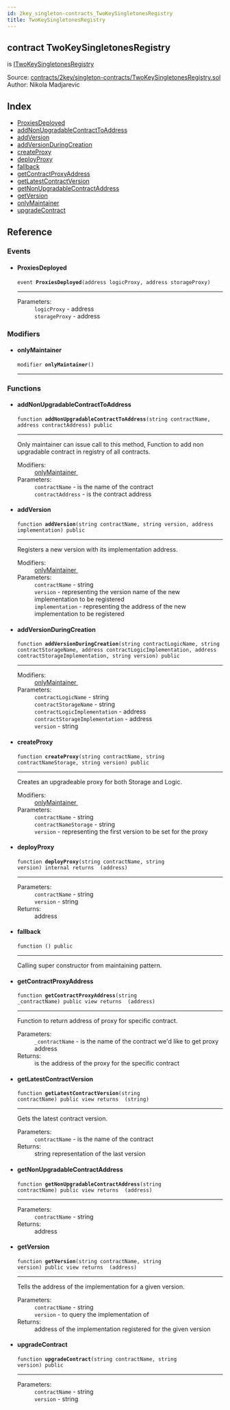 ```yaml
---
id: 2key_singleton-contracts_TwoKeySingletonesRegistry
title: TwoKeySingletonesRegistry
---
```


<div class="contract-doc"><div class="contract"><h2 class="contract-header"><span class="contract-kind">contract</span> TwoKeySingletonesRegistry</h2><p class="base-contracts"><span>is</span> <a href="2key_interfaces_ITwoKeySingletonesRegistry.html">ITwoKeySingletonesRegistry</a></p><div class="source">Source: <a href="https://github.com/2keynet/web3-alpha/blob/v0.0.3/contracts/2key/singleton-contracts/TwoKeySingletonesRegistry.sol" target="_blank">contracts/2key/singleton-contracts/TwoKeySingletonesRegistry.sol</a></div><div class="author">Author: Nikola Madjarevic</div></div><div class="index"><h2>Index</h2><ul><li><a href="2key_singleton-contracts_TwoKeySingletonesRegistry.html#ProxiesDeployed">ProxiesDeployed</a></li><li><a href="2key_singleton-contracts_TwoKeySingletonesRegistry.html#addNonUpgradableContractToAddress">addNonUpgradableContractToAddress</a></li><li><a href="2key_singleton-contracts_TwoKeySingletonesRegistry.html#addVersion">addVersion</a></li><li><a href="2key_singleton-contracts_TwoKeySingletonesRegistry.html#addVersionDuringCreation">addVersionDuringCreation</a></li><li><a href="2key_singleton-contracts_TwoKeySingletonesRegistry.html#createProxy">createProxy</a></li><li><a href="2key_singleton-contracts_TwoKeySingletonesRegistry.html#deployProxy">deployProxy</a></li><li><a href="2key_singleton-contracts_TwoKeySingletonesRegistry.html#">fallback</a></li><li><a href="2key_singleton-contracts_TwoKeySingletonesRegistry.html#getContractProxyAddress">getContractProxyAddress</a></li><li><a href="2key_singleton-contracts_TwoKeySingletonesRegistry.html#getLatestContractVersion">getLatestContractVersion</a></li><li><a href="2key_singleton-contracts_TwoKeySingletonesRegistry.html#getNonUpgradableContractAddress">getNonUpgradableContractAddress</a></li><li><a href="2key_singleton-contracts_TwoKeySingletonesRegistry.html#getVersion">getVersion</a></li><li><a href="2key_singleton-contracts_TwoKeySingletonesRegistry.html#onlyMaintainer">onlyMaintainer</a></li><li><a href="2key_singleton-contracts_TwoKeySingletonesRegistry.html#upgradeContract">upgradeContract</a></li></ul></div><div class="reference"><h2>Reference</h2><div class="events"><h3>Events</h3><ul><li><div class="item event"><span id="ProxiesDeployed" class="anchor-marker"></span><h4 class="name">ProxiesDeployed</h4><div class="body"><code class="signature">event <strong>ProxiesDeployed</strong><span>(address logicProxy, address storageProxy) </span></code><hr/><dl><dt><span class="label-parameters">Parameters:</span></dt><dd><div><code>logicProxy</code> - address</div><div><code>storageProxy</code> - address</div></dd></dl></div></div></li></ul></div><div class="modifiers"><h3>Modifiers</h3><ul><li><div class="item modifier"><span id="onlyMaintainer" class="anchor-marker"></span><h4 class="name">onlyMaintainer</h4><div class="body"><code class="signature">modifier <strong>onlyMaintainer</strong><span>() </span></code><hr/></div></div></li></ul></div><div class="functions"><h3>Functions</h3><ul><li><div class="item function"><span id="addNonUpgradableContractToAddress" class="anchor-marker"></span><h4 class="name">addNonUpgradableContractToAddress</h4><div class="body"><code class="signature">function <strong>addNonUpgradableContractToAddress</strong><span>(string contractName, address contractAddress) </span><span>public </span></code><hr/><div class="description"><p>Only maintainer can issue call to this method, Function to add non upgradable contract in registry of all contracts.</p></div><dl><dt><span class="label-modifiers">Modifiers:</span></dt><dd><a href="2key_singleton-contracts_TwoKeySingletonesRegistry.html#onlyMaintainer">onlyMaintainer </a></dd><dt><span class="label-parameters">Parameters:</span></dt><dd><div><code>contractName</code> - is the name of the contract</div><div><code>contractAddress</code> - is the contract address</div></dd></dl></div></div></li><li><div class="item function"><span id="addVersion" class="anchor-marker"></span><h4 class="name">addVersion</h4><div class="body"><code class="signature">function <strong>addVersion</strong><span>(string contractName, string version, address implementation) </span><span>public </span></code><hr/><div class="description"><p>Registers a new version with its implementation address.</p></div><dl><dt><span class="label-modifiers">Modifiers:</span></dt><dd><a href="2key_singleton-contracts_TwoKeySingletonesRegistry.html#onlyMaintainer">onlyMaintainer </a></dd><dt><span class="label-parameters">Parameters:</span></dt><dd><div><code>contractName</code> - string</div><div><code>version</code> - representing the version name of the new implementation to be registered</div><div><code>implementation</code> - representing the address of the new implementation to be registered</div></dd></dl></div></div></li><li><div class="item function"><span id="addVersionDuringCreation" class="anchor-marker"></span><h4 class="name">addVersionDuringCreation</h4><div class="body"><code class="signature">function <strong>addVersionDuringCreation</strong><span>(string contractLogicName, string contractStorageName, address contractLogicImplementation, address contractStorageImplementation, string version) </span><span>public </span></code><hr/><dl><dt><span class="label-modifiers">Modifiers:</span></dt><dd><a href="2key_singleton-contracts_TwoKeySingletonesRegistry.html#onlyMaintainer">onlyMaintainer </a></dd><dt><span class="label-parameters">Parameters:</span></dt><dd><div><code>contractLogicName</code> - string</div><div><code>contractStorageName</code> - string</div><div><code>contractLogicImplementation</code> - address</div><div><code>contractStorageImplementation</code> - address</div><div><code>version</code> - string</div></dd></dl></div></div></li><li><div class="item function"><span id="createProxy" class="anchor-marker"></span><h4 class="name">createProxy</h4><div class="body"><code class="signature">function <strong>createProxy</strong><span>(string contractName, string contractNameStorage, string version) </span><span>public </span></code><hr/><div class="description"><p>Creates an upgradeable proxy for both Storage and Logic.</p></div><dl><dt><span class="label-modifiers">Modifiers:</span></dt><dd><a href="2key_singleton-contracts_TwoKeySingletonesRegistry.html#onlyMaintainer">onlyMaintainer </a></dd><dt><span class="label-parameters">Parameters:</span></dt><dd><div><code>contractName</code> - string</div><div><code>contractNameStorage</code> - string</div><div><code>version</code> - representing the first version to be set for the proxy</div></dd></dl></div></div></li><li><div class="item function"><span id="deployProxy" class="anchor-marker"></span><h4 class="name">deployProxy</h4><div class="body"><code class="signature">function <strong>deployProxy</strong><span>(string contractName, string version) </span><span>internal </span><span>returns  (address) </span></code><hr/><dl><dt><span class="label-parameters">Parameters:</span></dt><dd><div><code>contractName</code> - string</div><div><code>version</code> - string</div></dd><dt><span class="label-return">Returns:</span></dt><dd>address</dd></dl></div></div></li><li><div class="item function"><span id="fallback" class="anchor-marker"></span><h4 class="name">fallback</h4><div class="body"><code class="signature">function <strong></strong><span>() </span><span>public </span></code><hr/><div class="description"><p>Calling super constructor from maintaining pattern.</p></div></div></div></li><li><div class="item function"><span id="getContractProxyAddress" class="anchor-marker"></span><h4 class="name">getContractProxyAddress</h4><div class="body"><code class="signature">function <strong>getContractProxyAddress</strong><span>(string _contractName) </span><span>public </span><span>view </span><span>returns  (address) </span></code><hr/><div class="description"><p>Function to return address of proxy for specific contract.</p></div><dl><dt><span class="label-parameters">Parameters:</span></dt><dd><div><code>_contractName</code> - is the name of the contract we&#x27;d like to get proxy address</div></dd><dt><span class="label-return">Returns:</span></dt><dd>is the address of the proxy for the specific contract</dd></dl></div></div></li><li><div class="item function"><span id="getLatestContractVersion" class="anchor-marker"></span><h4 class="name">getLatestContractVersion</h4><div class="body"><code class="signature">function <strong>getLatestContractVersion</strong><span>(string contractName) </span><span>public </span><span>view </span><span>returns  (string) </span></code><hr/><div class="description"><p>Gets the latest contract version.</p></div><dl><dt><span class="label-parameters">Parameters:</span></dt><dd><div><code>contractName</code> - is the name of the contract</div></dd><dt><span class="label-return">Returns:</span></dt><dd>string representation of the last version</dd></dl></div></div></li><li><div class="item function"><span id="getNonUpgradableContractAddress" class="anchor-marker"></span><h4 class="name">getNonUpgradableContractAddress</h4><div class="body"><code class="signature">function <strong>getNonUpgradableContractAddress</strong><span>(string contractName) </span><span>public </span><span>view </span><span>returns  (address) </span></code><hr/><dl><dt><span class="label-parameters">Parameters:</span></dt><dd><div><code>contractName</code> - string</div></dd><dt><span class="label-return">Returns:</span></dt><dd>address</dd></dl></div></div></li><li><div class="item function"><span id="getVersion" class="anchor-marker"></span><h4 class="name">getVersion</h4><div class="body"><code class="signature">function <strong>getVersion</strong><span>(string contractName, string version) </span><span>public </span><span>view </span><span>returns  (address) </span></code><hr/><div class="description"><p>Tells the address of the implementation for a given version.</p></div><dl><dt><span class="label-parameters">Parameters:</span></dt><dd><div><code>contractName</code> - string</div><div><code>version</code> - to query the implementation of</div></dd><dt><span class="label-return">Returns:</span></dt><dd>address of the implementation registered for the given version</dd></dl></div></div></li><li><div class="item function"><span id="upgradeContract" class="anchor-marker"></span><h4 class="name">upgradeContract</h4><div class="body"><code class="signature">function <strong>upgradeContract</strong><span>(string contractName, string version) </span><span>public </span></code><hr/><dl><dt><span class="label-parameters">Parameters:</span></dt><dd><div><code>contractName</code> - string</div><div><code>version</code> - string</div></dd></dl></div></div></li></ul></div></div></div>
